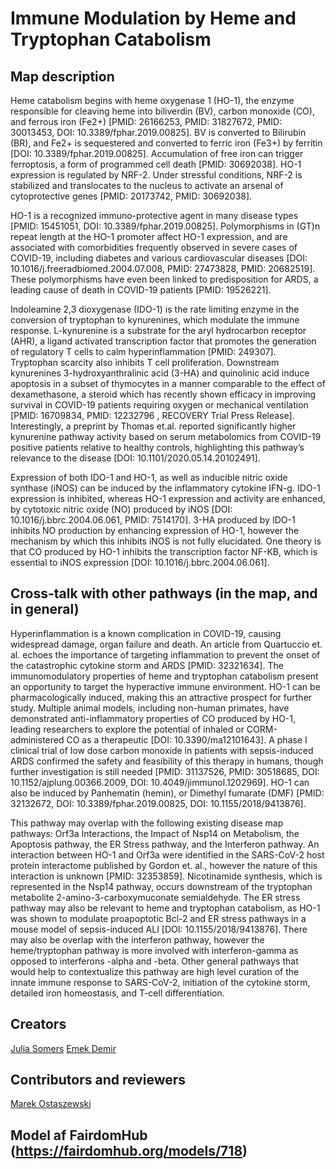 # Immune Modulation by Heme and Tryptophan Catabolism

## Map description

Heme catabolism begins with heme oxygenase 1 (HO-1), the enzyme responsible for cleaving heme into biliverdin (BV), carbon monoxide (CO), and ferrous iron (Fe2+) [PMID: 26166253, PMID: 31827672, PMID: 30013453, DOI: 10.3389/fphar.2019.00825]. BV is converted to Bilirubin (BR), and Fe2+ is sequestered and converted to ferric iron (Fe3+) by ferritin [DOI: 10.3389/fphar.2019.00825].  Accumulation of free iron can trigger ferroptosis, a form of programmed cell death [PMID: 30692038]. HO-1 expression is regulated by NRF-2. Under stressful conditions, NRF-2 is stabilized and translocates to the nucleus to activate an arsenal of cytoprotective genes [PMID: 20173742, PMID: 30692038].

HO-1 is a recognized immuno-protective agent in many disease types [PMID: 15451051, DOI: 10.3389/fphar.2019.00825]. Polymorphisms in (GT)n repeat length at the HO-1 promoter affect HO-1 expression, and are associated with comorbidities frequently observed in severe cases of COVID-19, including diabetes and various cardiovascular diseases [DOI: 10.1016/j.freeradbiomed.2004.07.008, PMID: 27473828, PMID: 20682519]. These polymorphisms have even been linked to predisposition for ARDS, a leading cause of death in COVID-19 patients [PMID: 19526221].

Indoleamine 2,3 dioxygenase (IDO-1) is the rate limiting enzyme in the conversion of tryptophan to kynurenines, which modulate the immune response. L-kynurenine is a substrate for the aryl hydrocarbon receptor (AHR), a ligand activated transcription factor that promotes the generation of regulatory T cells to calm hyperinflammation [PMID: 249307]. Tryptophan scarcity also inhibits T cell proliferation. Downstream kynurenines 3-hydroxyanthralinic acid (3-HA) and quinolinic acid induce apoptosis in a subset of thymocytes in a manner comparable to the effect of dexamethasone, a steroid which has recently shown efficacy in improving survival in COVID-19 patients requiring oxygen or mechanical ventilation [PMID: 16709834, PMID: 12232796 , RECOVERY Trial Press Release]. Interestingly, a preprint by Thomas et.al. reported significantly higher kynurenine pathway activity based on serum metabolomics from COVID-19 positive patients relative to healthy controls, highlighting this pathway’s relevance to the disease [DOI: 10.1101/2020.05.14.20102491].

Expression of both IDO-1 and HO-1, as well as inducible nitric oxide synthase (iNOS) can be induced by the inflammatory cytokine IFN-g. IDO-1 expression is inhibited, whereas HO-1 expression and activity are enhanced, by cytotoxic nitric oxide (NO) produced by iNOS [DOI: 10.1016/j.bbrc.2004.06.061, PMID: 7514170]. 3-HA produced by IDO-1 inhibits NO production by enhancing expression of HO-1, however the mechanism by which this inhibits iNOS is not fully elucidated. One theory is that CO produced by HO-1 inhibits the transcription factor NF-KB, which is essential to iNOS expression [DOI: 10.1016/j.bbrc.2004.06.061].  


## Cross-talk with other pathways (in the map, and in general)

Hyperinflammation is a known complication in COVID-19, causing widespread damage, organ failure and death. An article from Quartuccio et. al. echoes the importance of targeting inflammation to prevent the onset of the catastrophic cytokine storm and ARDS [PMID: 32321634]. The immunomodulatory properties of heme and tryptophan catabolism present an opportunity to target the hyperactive immune environment. HO-1 can be pharmacologically induced, making this an attractive prospect for further study. Multiple animal models, including non-human primates, have demonstrated anti-inflammatory properties of CO produced by HO-1, leading researchers to explore the potential of inhaled or CORM-administered CO as a therapeutic [DOI: 10.3390/ma12101643]. A phase I clinical trial of low dose carbon monoxide in patients with sepsis-induced ARDS confirmed the safety and feasibility of this therapy in humans, though further investigation is still needed [PMID: 31137526, PMID: 30518685, DOI: 10.1152/ajplung.00366.2009, DOI: 10.4049/jimmunol.1202969]. HO-1 can also be induced by Panhematin (hemin), or Dimethyl fumarate (DMF) [PMID: 32132672, DOI: 10.3389/fphar.2019.00825, DOI: 10.1155/2018/9413876].

This pathway may overlap with the following existing disease map pathways: Orf3a Interactions, the Impact of Nsp14 on Metabolism, the Apoptosis pathway, the ER Stress pathway, and the Interferon pathway. An interaction between HO-1 and Orf3a were identified in the SARS-CoV-2 host protein interactome published by Gordon et. al., however the nature of this interaction is unknown [PMID: 32353859]. Nicotinamide synthesis, which is represented in the Nsp14 pathway, occurs downstream of the tryptophan metabolite 2-amino-3-carboxymuconate semialdehyde. The ER stress pathway may also be relevant to heme and tryptophan catabolism, as HO-1 was shown to modulate proapoptotic Bcl-2 and ER stress pathways in a mouse model of sepsis-induced ALI [DOI: 10.1155/2018/9413876]. There may also be overlap with the interferon pathway, however the heme/tryptophan pathway is more involved with interferon-gamma as opposed to interferons -alpha and -beta. Other general pathways that would help to contextualize this pathway are high level curation of the innate immune response to SARS-CoV-2, initiation of the cytokine storm, detailed iron homeostasis, and T-cell differentiation.

## Creators
[Julia Somers](https://fairdomhub.org/people/1611)
[Emek Demir](https://fairdomhub.org/people/1589)

## Contributors and reviewers
[Marek Ostaszewski](https://fairdomhub.org/people/665)

## Model af FairdomHub (https://fairdomhub.org/models/718)
